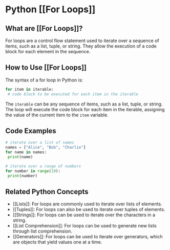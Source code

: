 # Python [[For Loops]]

## What are [[For Loops]]?
For loops are a control flow statement used to iterate over a sequence of items, such as a list, tuple, or string. They allow the execution of a code block for each element in the sequence.

## How to Use [[For Loops]]
The syntax of a for loop in Python is:

```python
for item in iterable:
 # code block to be executed for each item in the iterable
```

The `iterable` can be any sequence of items, such as a list, tuple, or string. The loop will execute the code block for each item in the iterable, assigning the value of the current item to the `item` variable.

## Code Examples
```python
# iterate over a list of names
names = ["Alice", "Bob", "Charlie"]
for name in names:
 print(name)
```

```python
# iterate over a range of numbers
for number in range(10):
 print(number)
```

## Related Python Concepts

- [[Lists]]: For loops are commonly used to iterate over lists of elements.
- [[Tuples]]: For loops can also be used to iterate over tuples of elements.
- [[Strings]]: For loops can be used to iterate over the characters in a string.
- [[List Comprehension]]: For loops can be used to generate new lists through list comprehension.
- [[Generators]]: For loops can be used to iterate over generators, which are objects that yield values one at a time.